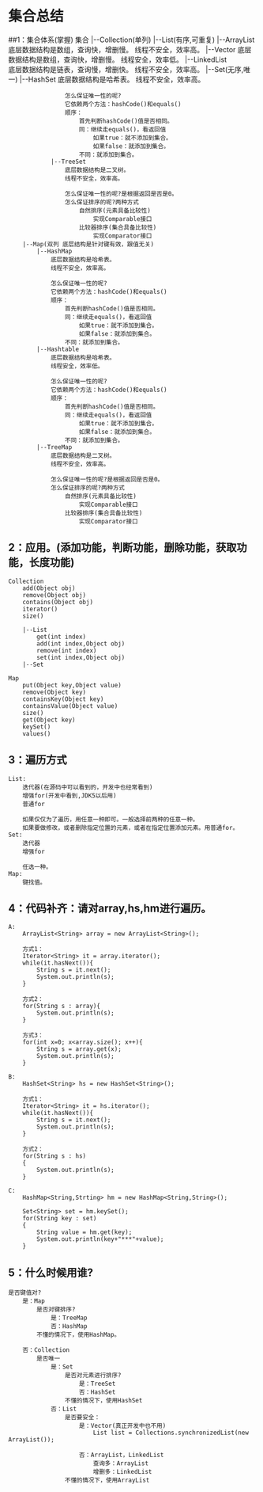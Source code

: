 # 集合总结

##1：集合体系(掌握)
	集合
		|--Collection(单列)
			|--List(有序,可重复)
				|--ArrayList
					底层数据结构是数组，查询快，增删慢。
					线程不安全，效率高。
				|--Vector
					底层数据结构是数组，查询快，增删慢。
					线程安全，效率低。
				|--LinkedList	
					底层数据结构是链表，查询慢，增删快。
					线程不安全，效率高。
			|--Set(无序,唯一)
				|--HashSet
					底层数据结构是哈希表。
					线程不安全，效率高。

					怎么保证唯一性的呢?
					它依赖两个方法：hashCode()和equals()
					顺序：
						首先判断hashCode()值是否相同。
						同：继续走equals()，看返回值
							如果true：就不添加到集合。
							如果false：就添加到集合。
						不同：就添加到集合。
				|--TreeSet
					底层数据结构是二叉树。
					线程不安全，效率高。

					怎么保证唯一性的呢?是根据返回是否是0。
					怎么保证排序的呢?两种方式
						自然排序(元素具备比较性)
							实现Comparable接口
						比较器排序(集合具备比较性)
							实现Comparator接口
		|--Map(双列 底层结构是针对键有效，跟值无关)
			|--HashMap
				底层数据结构是哈希表。
				线程不安全，效率高。

				怎么保证唯一性的呢?
				它依赖两个方法：hashCode()和equals()
				顺序：
					首先判断hashCode()值是否相同。
					同：继续走equals()，看返回值
						如果true：就不添加到集合。
						如果false：就添加到集合。
					不同：就添加到集合。
			|--Hashtable
				底层数据结构是哈希表。
				线程安全，效率低。

				怎么保证唯一性的呢?
				它依赖两个方法：hashCode()和equals()
				顺序：
					首先判断hashCode()值是否相同。
					同：继续走equals()，看返回值
						如果true：就不添加到集合。
						如果false：就添加到集合。
					不同：就添加到集合。
			|--TreeMap
				底层数据结构是二叉树。
				线程不安全，效率高。

				怎么保证唯一性的呢?是根据返回是否是0。
				怎么保证排序的呢?两种方式
					自然排序(元素具备比较性)
						实现Comparable接口
					比较器排序(集合具备比较性)
						实现Comparator接口

## 2：应用。(添加功能，判断功能，删除功能，获取功能，长度功能)
	Collection 
		add(Object obj)
		remove(Object obj)
		contains(Object obj)
		iterator()
		size()
		
		|--List
			get(int index)
			add(int index,Object obj)
			remove(int index)
			set(int index,Object obj)
		|--Set

	Map
		put(Object key,Object value)
		remove(Object key)
		containsKey(Object key)
		containsValue(Object value)
		size()
		get(Object key)
		keySet()
		values()

## 3：遍历方式
	List:
		迭代器(在源码中可以看到的，开发中也经常看到)
		增强for(开发中看到,JDK5以后用)
		普通for

		如果仅仅为了遍历，用任意一种即可。一般选择前两种的任意一种。
		如果要做修改，或者删除指定位置的元素，或者在指定位置添加元素。用普通for。
	Set:
		迭代器
		增强for

		任选一种。
	Map:
		键找值。

## 4：代码补齐：请对array,hs,hm进行遍历。
	A:
		ArrayList<String> array = new ArrayList<String>();

		方式1：
		Iterator<String> it = array.iterator();
		while(it.hasNext()){
			String s = it.next();
			System.out.println(s);
		}

		方式2：
		for(String s : array){
			System.out.println(s);
		}

		方式3：
		for(int x=0; x<array.size(); x++){
			String s = array.get(x);
			System.out.println(s);
		}

	B:
		HashSet<String> hs = new HashSet<String>();
	
		方式1：
		Iterator<String> it = hs.iterator();
		while(it.hasNext()){
			String s = it.next();
			System.out.println(s);
		}

		方式2：
		for(String s : hs)
		{
			System.out.println(s);
		}

	C:
		HashMap<String,Strting> hm = new HashMap<String,String>();	

		Set<String> set = hm.keySet();
		for(String key : set)
		{
			String value = hm.get(key);
			System.out.println(key+"***"+value);
		}

## 5：什么时候用谁?
	是否键值对?
		是：Map
			是否对键排序?
				是：TreeMap
				否：HashMap
			不懂的情况下，使用HashMap。

		否：Collection
			是否唯一
				是：Set
					是否对元素进行排序?
						是：TreeSet
						否：HashSet
					不懂的情况下，使用HashSet
				否：List
					是否要安全：
						是：Vector(真正开发中也不用)
							List list = Collections.synchronizedList(new ArrayList());

						否：ArrayList，LinkedList
							查询多：ArrayList
							增删多：LinkedList
					不懂的情况下，使用ArrayList